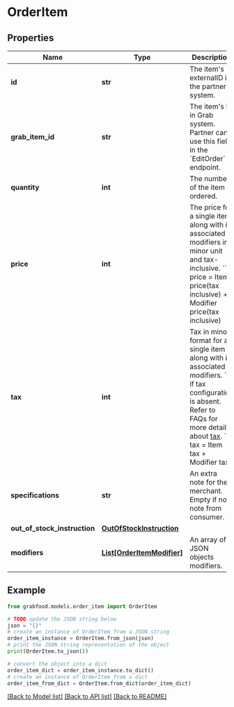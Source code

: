 # OrderItem


## Properties

Name | Type | Description | Notes
------------ | ------------- | ------------- | -------------
**id** | **str** | The item&#39;s externalID in the partner system.  | 
**grab_item_id** | **str** | The item&#39;s ID in Grab system. Partner can use this field in the &#x60;EditOrder&#x60; endpoint. | 
**quantity** | **int** | The number of the item ordered. | 
**price** | **int** | The price for a single item along with its associated modifiers in minor unit and tax-inclusive.  &#x60;&#x60;&#x60; price &#x3D; Item price(tax inclusive) + Modifier price(tax inclusive) | (2241*1.06)+(165*1.06)&#x3D;2550  | 
**tax** | **int** | Tax in minor format for a single item along with its associated modifiers. &#x60;0&#x60; if tax configuration is absent. Refer to FAQs for more details about [tax](#section/Order/How-is-tax-calculated). &#x60;&#x60;&#x60; tax &#x3D; Item tax + Modifier tax | (2241*0.06)+(165*0.06)&#x3D;144  | [optional] 
**specifications** | **str** | An extra note for the merchant. Empty if no note from consumer.  | [optional] 
**out_of_stock_instruction** | [**OutOfStockInstruction**](OutOfStockInstruction.md) |  | [optional] 
**modifiers** | [**List[OrderItemModifier]**](OrderItemModifier.md) | An array of JSON objects modifiers. | [optional] 

## Example

```python
from grabfood.models.order_item import OrderItem

# TODO update the JSON string below
json = "{}"
# create an instance of OrderItem from a JSON string
order_item_instance = OrderItem.from_json(json)
# print the JSON string representation of the object
print(OrderItem.to_json())

# convert the object into a dict
order_item_dict = order_item_instance.to_dict()
# create an instance of OrderItem from a dict
order_item_from_dict = OrderItem.from_dict(order_item_dict)
```
[[Back to Model list]](../README.md#documentation-for-models) [[Back to API list]](../README.md#documentation-for-api-endpoints) [[Back to README]](../README.md)


